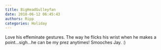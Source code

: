 ```yaml
---
title: BigHeadGulleyfan
date: 2018-06-12 06:45:43
authors: Ripp
categories: Holiday
---
```


 Love his effeminate gestures. The way he flicks his wrist when he makes a point...sigh...he can be my prez anytimes! Smooches Jay. :)
